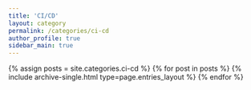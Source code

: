 ```yaml
---
title: 'CI/CD'
layout: category
permalink: /categories/ci-cd
author_profile: true
sidebar_main: true
---
```

{% assign posts = site.categories.ci-cd %}
{% for post in posts %} {% include archive-single.html type=page.entries_layout %} {% endfor %}
